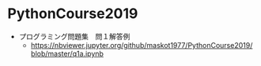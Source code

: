 # PythonCourse2019

* プログラミング問題集　問１解答例
    * https://nbviewer.jupyter.org/github/maskot1977/PythonCourse2019/blob/master/q1a.ipynb

